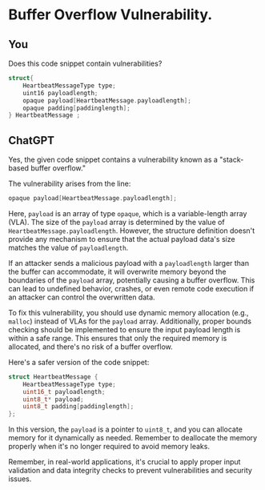 # Buffer Overflow Vulnerability.

## You
Does this code snippet contain vulnerabilities?
```cpp
struct{
    HeartbeatMessageType type;
    uint16 payloadlength;
    opaque payload[HeartbeatMessage.payloadlength];
    opaque padding[paddinglength];
} HeartbeatMessage ;
```


## ChatGPT
Yes, the given code snippet contains a vulnerability known as a "stack-based buffer overflow."

The vulnerability arises from the line:

```cpp
opaque payload[HeartbeatMessage.payloadlength];

```

Here, `payload` is an array of type `opaque`, which is a variable-length array (VLA). The size of the `payload` array is determined by the value of `HeartbeatMessage.payloadlength`. However, the structure definition doesn't provide any mechanism to ensure that the actual payload data's size matches the value of `payloadlength`.

If an attacker sends a malicious payload with a `payloadlength` larger than the buffer can accommodate, it will overwrite memory beyond the boundaries of the `payload` array, potentially causing a buffer overflow. This can lead to undefined behavior, crashes, or even remote code execution if an attacker can control the overwritten data.

To fix this vulnerability, you should use dynamic memory allocation (e.g., `malloc`) instead of VLAs for the `payload` array. Additionally, proper bounds checking should be implemented to ensure the input payload length is within a safe range. This ensures that only the required memory is allocated, and there's no risk of a buffer overflow.

Here's a safer version of the code snippet:

```cpp
struct HeartbeatMessage {
    HeartbeatMessageType type;
    uint16_t payloadlength;
    uint8_t* payload;
    uint8_t padding[paddinglength];
};

```

In this version, the `payload` is a pointer to `uint8_t`, and you can allocate memory for it dynamically as needed. Remember to deallocate the memory properly when it's no longer required to avoid memory leaks.

Remember, in real-world applications, it's crucial to apply proper input validation and data integrity checks to prevent vulnerabilities and security issues.

